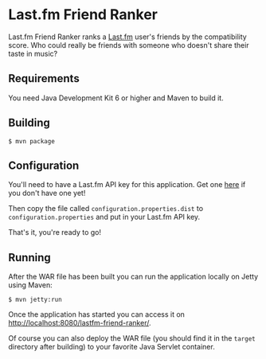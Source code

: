 Last.fm Friend Ranker
=====================

Last.fm Friend Ranker ranks a [Last.fm](http://www.last.fm/) user's friends by the compatibility score. Who could really
be friends with someone who doesn't share their taste in music?

Requirements
------------

You need Java Development Kit 6 or higher and Maven to build it.

Building
--------

```
$ mvn package
```

Configuration
-------------

You'll need to have a Last.fm API key for this application. Get one [here](http://www.last.fm/api/account/create) if you
don't have one yet!

Then copy the file called `configuration.properties.dist` to `configuration.properties` and put in your Last.fm API key.

That's it, you're ready to go!

Running
-------

After the WAR file has been built you can run the application locally on Jetty using Maven:

```
$ mvn jetty:run
```

Once the application has started you can access it on
[http://localhost:8080/lastfm-friend-ranker/](http://localhost:8080/lastfm-friend-ranker/).

Of course you can also deploy the WAR file (you should find it in the `target` directory after building) to your
favorite Java Servlet container.